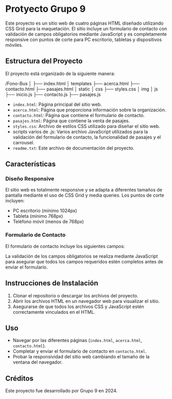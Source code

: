 # Protyecto Grupo 9

Este proyecto es un sitio web de cuatro páginas HTML diseñado utilizando CSS Grid para la maquetación. El sitio incluye un formulario de contacto con validación de campos obligatorios mediante JavaScript y es completamente responsive con puntos de corte para PC escritorio, tabletas y dispositivos móviles.

## Estructura del Proyecto

El proyecto está organizado de la siguiente manera:

/Fono-Bus
│
├── index.html
│  templates  ├── acerca.html
              ├── contacto.html
              ├── pasajes.html
│  static │ css  ├── styles.css
          │ img
          │ js    ├── inicio.js
                  ├── contacto.js
                  ├── pasajes.js


- `index.html`: Página principal del sitio web.
- `acerca.html`: Página que proporciona información sobre la organización.
- `contacto.html`: Página que contiene el formulario de contacto.
- `pasajes.html`: Página que contiene la venta de pasajes.
- `styles.css`: Archivo de estilos CSS utilizado para diseñar el sitio web.
-  scripts varios de .js: Varios archivo JavaScript utilizados para la validación del formulario de contacto, la funcionalidad de pasajes y el carrousel.
- `readme.txt`: Este archivo de documentación del proyecto.

## Características

### Diseño Responsive

El sitio web es totalmente responsive y se adapta a diferentes tamaños de pantalla mediante el uso de CSS Grid y media queries. Los puntos de corte incluyen:

- PC escritorio (mínimo 1024px)
- Tableta (mínimo 768px)
- Teléfono móvil (menos de 768px)

### Formulario de Contacto

El formulario de contacto incluye los siguientes campos:

La validación de los campos obligatorios se realiza mediante JavaScript para asegurar que todos los campos requeridos estén completos antes de enviar el formulario.


## Instrucciones de Instalación

1. Clonar el repositorio o descargar los archivos del proyecto.
2. Abrir los archivos HTML en un navegador web para visualizar el sitio.
3. Asegurarse de que todos los archivos CSS y JavaScript estén correctamente vinculados en el HTML.

## Uso

- Navegar por las diferentes páginas (`index.html`, `acerca.html`, `contacto.html`).
- Completar y enviar el formulario de contacto en `contacto.html`.
- Probar la responsividad del sitio web cambiando el tamaño de la ventana del navegador.

## Créditos

Este proyecto fue desarrollado por Grupo 9 en 2024.
